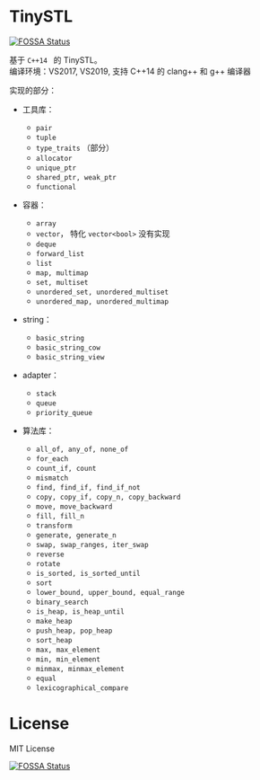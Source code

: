 # TinySTL
[![FOSSA Status](https://app.fossa.com/api/projects/git%2Bgithub.com%2Fsyn1w%2FTinySTL.svg?type=shield)](https://app.fossa.com/projects/git%2Bgithub.com%2Fsyn1w%2FTinySTL?ref=badge_shield)


基于 `C++14 ` 的 TinySTL。  
编译环境：VS2017, VS2019, 支持 C++14 的 clang++ 和 g++ 编译器

实现的部分：

- 工具库：

    - `pair`
    - `tuple`
    - `type_traits` （部分）
    - `allocator`
    - `unique_ptr`
    - `shared_ptr, weak_ptr`
    - `functional`

- 容器：

    - `array`
    - `vector`， 特化 `vector<bool>` 没有实现
    - `deque`
    - `forward_list`
    - `list`
    - `map, multimap`
    - `set, multiset`
    - `unordered_set, unordered_multiset`
    - `unordered_map, unordered_multimap`

- string：

    - `basic_string`
    - `basic_string_cow`
    - `basic_string_view`

- adapter：

    - `stack`
    - `queue`
    - `priority_queue`

- 算法库：

    - `all_of, any_of, none_of`
    - `for_each`
    - `count_if, count`
    - `mismatch`
    - `find, find_if, find_if_not`
    - `copy, copy_if, copy_n, copy_backward`
    - `move, move_backward`
    - `fill, fill_n`
    - `transform`
    - `generate, generate_n`
    - `swap, swap_ranges, iter_swap`
    - `reverse`
    - `rotate`
    - `is_sorted, is_sorted_until`
    - `sort`
    - `lower_bound, upper_bound, equal_range`
    - `binary_search`
    - `is_heap, is_heap_until`
    - `make_heap`
    - `push_heap, pop_heap`
    - `sort_heap`
    - `max, max_element`
    - `min, min_element`
    - `minmax, minmax_element`
    - `equal`
    - `lexicographical_compare`

# License
MIT License

[![FOSSA Status](https://app.fossa.com/api/projects/git%2Bgithub.com%2Fsyn1w%2FTinySTL.svg?type=large)](https://app.fossa.com/projects/git%2Bgithub.com%2Fsyn1w%2FTinySTL?ref=badge_large)